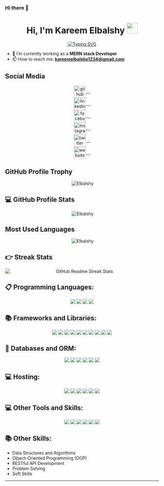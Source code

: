 ### Hi there 👋

<h1 align="center">Hi, I'm Kareem Elbalshy <img src="https://media.giphy.com/media/hvRJCLFzcasrR4ia7z/giphy.gif" width="35"></h1>
<p align="center">
  <a href="https://git.io/typing-svg">
    <img src="https://readme-typing-svg.demolab.com?font=Fira+Code&weight=900&size=24&pause=1000&center=true&vCenter=true&width=600&lines=Computer+Science+Student;MERN+Stack+Developer" alt="Typing SVG" />
  </a>
</p>

- 🌱 I’m currently working as a **MERN stack Developer**
- 📫 How to reach me: **kareemelbalshe1234@gmail.com**

## Social Media
<div align="center">
  <a href="https://github.com/kareemelbalshe" style="display:block;">
    <img align="center" src='https://cdn.jsdelivr.net/npm/simple-icons@3.0.1/icons/github.svg' alt='github' height='40' /> 
  </a>
  <a href="https://www.linkedin.com/in/kareem-elbalshy-727516221/" style="display:block">
    <img align="center" src='https://cdn.jsdelivr.net/npm/simple-icons@3.0.1/icons/linkedin.svg' alt='linkedin' height='40' /> 
  </a>
  <a href="https://www.facebook.com/profile.php?id=100022210471462" style="display:block">
    <img align="center" src='https://cdn.jsdelivr.net/npm/simple-icons@3.0.1/icons/facebook.svg' alt='facebook' height='40' /> 
  </a>
  <a href="https://www.instagram.com/kareem_elbalshe/" style="display:block">
    <img align="center" src='https://cdn.jsdelivr.net/npm/simple-icons@3.0.1/icons/instagram.svg' alt='instagram' height='40' /> 
  </a>
  <a href="https://twitter.com/kareem_Elbalshe" style="display:block">
    <img align="center" src='https://cdn.jsdelivr.net/npm/simple-icons@3.0.1/icons/twitter.svg' alt='twitter' height='40' /> 
  </a>
  <a href="https://kareemelbalshe.github.io/kareemelbalshe/" style="display:block">
    <img align="center" src='https://cdn.jsdelivr.net/npm/simple-icons@3.0.1/icons/icloud.svg' alt='website' height='40' /> 
  </a>
</div>

## GitHub Profile Trophy
<p align="center">&nbsp;<img src="https://github-profile-trophy.vercel.app/?username=kareemelbalshe" alt="Elbalshy" /></p>

## 💻 GitHub Profile Stats
<p align="center">&nbsp;<img src="https://github-readme-stats.vercel.app/api?username=kareemelbalshe&show_icons=true&count_private=true" alt="Elbalshy" /></p>

## Most Used Languages
<p align="center">&nbsp;<img src="https://github-readme-stats.vercel.app/api/top-langs/?username=kareemelbalshe" alt="Elbalshy" /></p>

## 👉 Streak Stats
<p align="center"><img alt="GitHub Readme Streak Stats" src="https://streak-stats.demolab.com/?user=kareemelbalshe" style="display: block;"></p>

## 📋 Programming Languages:
<p align="center">
  <img src="https://img.shields.io/badge/c++-%2300599C.svg?style=for-the-badge&logo=c%2B%2B&logoColor=white"/>
  <img src="https://img.shields.io/badge/java-%23ED8B00.svg?style=for-the-badge&logo=openjdk&logoColor=white"/>
  <img src="https://img.shields.io/badge/javascript-%23323330.svg?style=for-the-badge&logo=javascript&logoColor=%23F7DF1E"/>
  <img src="https://img.shields.io/badge/typescript-%23007ACC.svg?style=for-the-badge&logo=typescript&logoColor=white"/>
</p>

## 📚 Frameworks and Libraries:
<p align="center">
  <img src="https://img.shields.io/badge/node.js-6DA55F?style=for-the-badge&logo=node.js&logoColor=white"/>
  <img src="https://img.shields.io/badge/NPM-%23CB3837.svg?style=for-the-badge&logo=npm&logoColor=white"/>
  <img src="https://img.shields.io/badge/express.js-%23404d59.svg?style=for-the-badge&logo=express&logoColor=%2361DAFB"/>
  <img src="https://img.shields.io/badge/nestjs-%23E0234E.svg?style=for-the-badge&logo=nestjs&logoColor=white"/>
  <img src="https://img.shields.io/badge/-GraphQL-E10098?style=for-the-badge&logo=graphql&logoColor=white"/>
  <img src="https://img.shields.io/badge/Socket.io-black?style=for-the-badge&logo=socket.io&badgeColor=010101"/>
  <img src="https://img.shields.io/badge/ReactJS-61DAFB?style=for-the-badge&logo=react&logoColor=white"/>
  <img src="https://img.shields.io/badge/Redux-764ABC?style=for-the-badge&logo=redux&logoColor=white"/>
  <img src="https://img.shields.io/badge/Next.js-000000?style=for-the-badge&logo=next.js&logoColor=white"/>
  <img src="https://img.shields.io/badge/Tailwind_CSS-38B2AC?style=for-the-badge&logo=tailwind-css&logoColor=white"/>
</p>

## 💾 Databases and ORM:
<p align="center">
  <img src="https://img.shields.io/badge/MongoDB-%234ea94b.svg?style=for-the-badge&logo=mongodb&logoColor=white"/>
  <img src="https://img.shields.io/badge/postgres-%23316192.svg?style=for-the-badge&logo=postgresql&logoColor=white"/>
  <img src="https://img.shields.io/badge/mysql-4479A1.svg?style=for-the-badge&logo=mysql&logoColor=white"/>
  <img src="https://img.shields.io/badge/Amazon%20DynamoDB-4053D6?style=for-the-badge&logo=Amazon%20DynamoDB&logoColor=white"/>
  <img src="https://img.shields.io/badge/Prisma-3982CE?style=for-the-badge&logo=Prisma&logoColor=white"/>
  <img src="https://img.shields.io/badge/Firebase-FFCA28?style=for-the-badge&logo=firebase&logoColor=black"/>
</p>

## 💻 Hosting:
<p align="center">
  <img src="https://img.shields.io/badge/AWS-%23FF9900.svg?style=for-the-badge&logo=amazon-aws&logoColor=white"/>
  <img src="https://img.shields.io/badge/GoogleCloud-%234285F4.svg?style=for-the-badge&logo=google-cloud&logoColor=white"/>
  <img src="https://img.shields.io/badge/Cloudflare-F38020?style=for-the-badge&logo=Cloudflare&logoColor=white"/>
  <img src="https://img.shields.io/badge/vercel-%23000000.svg?style=for-the-badge&logo=vercel&logoColor=white"/>
  <img src="https://img.shields.io/badge/netlify-%23000000.svg?style=for-the-badge&logo=netlify&logoColor=#00C7B7"/>
  <img src="https://img.shields.io/badge/Render-%46E3B7.svg?style=for-the-badge&logo=render&logoColor=white"/>
</p>

## 💻 Other Tools and Skills:
<p align="center">
  <img src="https://img.shields.io/badge/Git-F05032?style=for-the-badge&logo=git&logoColor=white"/>
  <img src="https://img.shields.io/badge/Docker-2496ED?style=for-the-badge&logo=docker&logoColor=white"/>
  <img src="https://img.shields.io/badge/Redis-DC382D?style=for-the-badge&logo=redis&logoColor=white"/>
  <img src="https://img.shields.io/badge/Photoshop-31A8FF?style=for-the-badge&logo=adobe-photoshop&logoColor=black"/>
  <img src="https://img.shields.io/badge/JSON-000000?style=for-the-badge&logo=json&logoColor=white"/>
  <img src="https://img.shields.io/badge/Bootstrap-563D7C?style=for-the-badge&logo=bootstrap&logoColor=white"/>
</p>

## 📚 Other Skills:
- Data Structures and Algorithms
- Object-Oriented Programming (OOP)
- RESTful API Development
- Problem Solving
- Soft Skills

---

